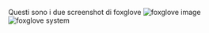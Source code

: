 Questi sono i due screenshot di foxglove
![foxglove image](https://github.com/user-attachments/assets/56cc1b16-de0a-4ec7-a9fa-4393ad4c0ecf)
![foxglove system](https://github.com/user-attachments/assets/110ab38b-1638-4eea-b74b-5296b0af207d)
